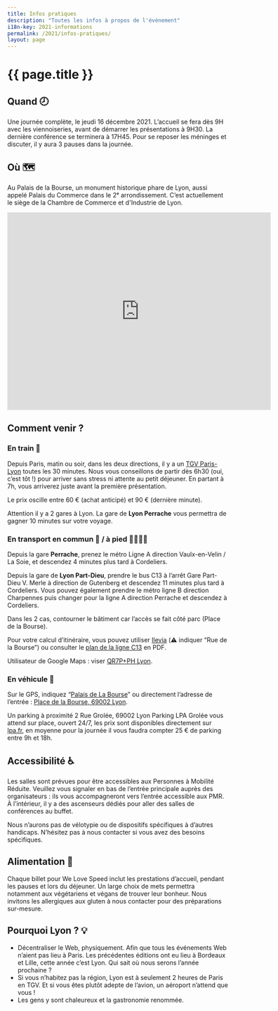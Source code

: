 ```yaml
---
title: Infos pratiques
description: "Toutes les infos à propos de l'événement"
i18n-key: 2021-informations
permalink: /2021/infos-pratiques/
layout: page
---
```


# {{ page.title }}

## Quand 🕗

Une journée complète, le jeudi 16 décembre 2021. L’accueil se fera dès 9H avec les viennoiseries, avant de démarrer les présentations à 9H30. La dernière conférence se terminera à 17H45.
Pour se reposer les méninges et discuter, il y aura 3 pauses dans la journée.

## Où 🗺️

Au Palais de la Bourse, un monument historique phare de Lyon, aussi appelé Palais du Commerce dans le 2ᵉ arrondissement. C’est actuellement le siège de la Chambre de Commerce et d'Industrie de Lyon.

<p>
<iframe src="https://www.google.com/maps/embed?pb=!1m14!1m8!1m3!1d695.8381625704425!2d4.8360377!3d45.7641224!3m2!1i1024!2i768!4f13.1!3m3!1m2!1s0x47f4eb96cac90623%3A0x50f1f2eed592b9d9!2sNetworking%20day!5e0!3m2!1sfr!2sfr!4v1636107473488!5m2!1sfr!2sfr" width="600" height="450" style="border:0;" allowfullscreen="" loading="lazy"></iframe>
</p>



## Comment venir ?

### En train 🚄

Depuis Paris, matin ou soir, dans les deux directions, il y a un [TGV Paris-Lyon](https://www.trainline.fr/search/paris/lyon/2021-12-16-06:00/2021-12-16-18:00) toutes les 30 minutes. Nous vous conseillons de partir dès 6h30 (oui, c’est tôt !) pour arriver sans stress ni attente au petit déjeuner. En partant à 7h, vous arriverez juste avant la première présentation.

Le prix oscille entre 60 € (achat anticipé) et 90 € (dernière minute).

Attention il y a 2 gares à Lyon. La gare de **Lyon Perrache** vous permettra de gagner 10 minutes sur votre voyage.


### En transport en commun 🚋 / à pied 🚶‍♂️🚶‍♀️

Depuis la gare **Perrache**, prenez le métro Ligne A direction Vaulx-en-Velin / La Soie, et descendez 4 minutes plus tard à Cordeliers.

Depuis la gare de **Lyon Part-Dieu**, prendre le bus C13 à l’arrêt Gare Part-Dieu V. Merle à direction de Gutenberg et descendez 11 minutes plus tard à Cordeliers. Vous pouvez également prendre le métro ligne B direction Charpennes puis changer pour la ligne A direction Perrache et descendez à Cordeliers.

Dans les 2 cas, contourner le bâtiment car l’accès se fait côté parc (Place de la Bourse).


Pour votre calcul d’itinéraire, vous pouvez utiliser [Ilevia](https://www.ilevia.fr/cms/institutionnel/se-deplacer/#itineraires) (⚠️ indiquer “Rue de la Bourse”) ou consulter le [plan de la ligne C13](https://www.tcl.fr/lignes/ligne-majeure-c13) en PDF.


Utilisateur de Google Maps : viser [QR7P+PH Lyon](https://www.google.com/maps/place/Networking+day/@45.7641224,4.8360377,19z/data=!4m5!3m4!1s0x47f4eb96cac90623:0x50f1f2eed592b9d9!8m2!3d45.7642847!4d4.8365436).



### En véhicule 🚗

Sur le GPS, indiquez “[Palais de La Bourse](https://goo.gl/maps/ycX9P3GUgZdMwBvL8)” ou directement l’adresse de l’entrée : [Place de la Bourse, 69002 Lyon](https://goo.gl/maps/ycX9P3GUgZdMwBvL8).

Un parking à proximité 2 Rue Grolée, 69002 Lyon Parking LPA Grolée vous attend sur place, ouvert 24/7, les prix sont disponibles directement sur [lpa.fr](https://parking.lpa.fr/parkings/grolee/#informations), en moyenne pour la journée il vous faudra compter 25 € de parking entre 9h et 18h.



## Accessibilité ♿️

Les salles sont prévues pour être accessibles aux Personnes à Mobilité Réduite. Veuillez vous signaler en bas de l’entrée principale auprès des organisateurs : ils vous accompagneront vers l’entrée accessible aux PMR. À l’intérieur, il y a des ascenseurs dédiés pour aller des salles de conférences au buffet.

Nous n’aurons pas de vélotypie ou de dispositifs spécifiques à d’autres handicaps. N’hésitez pas à nous contacter si vous avez des besoins spécifiques.


## Alimentation 🥘

Chaque billet pour We Love Speed inclut les prestations d’accueil, pendant les pauses et lors du déjeuner. Un large choix de mets permettra notamment aux végétariens et végans de trouver leur bonheur. Nous invitons les allergiques aux gluten à nous contacter pour des préparations sur-mesure.


## Pourquoi Lyon ? 💡

- Décentraliser le Web, physiquement. Afin que tous les événements Web n’aient pas lieu à Paris. Les précédentes éditions ont eu lieu à Bordeaux et Lille, cette année c’est Lyon. Qui sait où nous serons l’année prochaine ?
- Si vous n’habitez pas la région, Lyon est à seulement 2 heures de Paris en TGV. Et si vous êtes plutôt adepte de l’avion, un aéroport n’attend que vous !
- Les gens y sont chaleureux et la gastronomie renommée.
